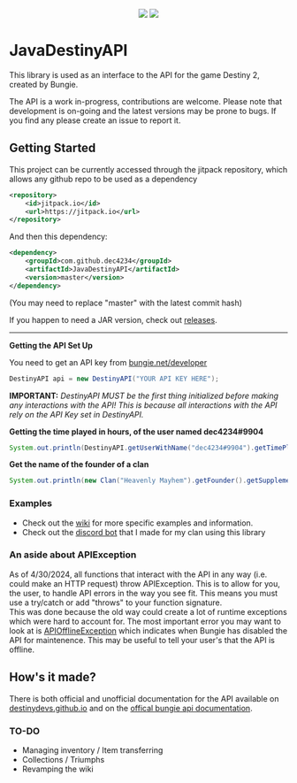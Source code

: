 <p align="center">
    <img src="https://user-images.githubusercontent.com/22875520/119843615-b6da3f80-bed5-11eb-8d3e-b2432a993454.png">
    <a href="https://discord.gg/dvZmP92d4h"><img src="https://discordapp.com/api/guilds/847480795232993280/widget.png?style=banner2"></a>
</p>

# JavaDestinyAPI 
This library is used as an interface to the API for the game Destiny 2, created by Bungie.

The API is a work in-progress, contributions are welcome. Please note that development is on-going and the latest versions may be prone to bugs. If you find any please create an issue to report it.
## Getting Started
This project can be currently accessed through the jitpack repository, which allows any github repo to be used as a dependency
```xml
<repository>
    <id>jitpack.io</id>
    <url>https://jitpack.io</url>
</repository>
```
And then this dependency:
```xml
<dependency>
    <groupId>com.github.dec4234</groupId>
    <artifactId>JavaDestinyAPI</artifactId>
    <version>master</version>
</dependency>
```
(You may need to replace "master" with the latest commit hash)

If you happen to need a JAR version, check out [releases](https://github.com/dec4234/JavaDestinyAPI/releases).

****

**Getting the API Set Up**

You need to get an API key from [bungie.net/developer](https://bungie.net/developer)

```java
DestinyAPI api = new DestinyAPI("YOUR API KEY HERE");
```
**IMPORTANT:** *DestinyAPI MUST be the first thing initialized before making any interactions with the API! This is because
all interactions with the API rely on the API Key set in DestinyAPI.*

**Getting the time played in hours, of the user named dec4234#9904**
```java
System.out.println(DestinyAPI.getUserWithName("dec4234#9904").getTimePlayed() / 60.0);
```

**Get the name of the founder of a clan**
```java
System.out.println(new Clan("Heavenly Mayhem").getFounder().getSupplementalDisplayName());
```

### Examples
- Check out the [wiki](https://github.com/dec4234/JavaDestinyAPI/wiki/Getting-Started) for more specific examples and information.
- Check out the [discord bot](https://github.com/dec4234/Benedict) that I made for my clan using this library

### An aside about APIException
As of 4/30/2024, all functions that interact with the API in any way (i.e. could make an HTTP request) throw APIException.
This is to allow for you, the user, to handle API errors in the way you see fit. This means you must use a try/catch or
add "throws" to your function signature.
<br>
This was done because the old way could create a lot of runtime exceptions which were hard to account for.
The most important error you may want to look at is [APIOfflineException](https://github.com/dec4234/JavaDestinyAPI/blob/master/src/main/java/net/dec4234/javadestinyapi/exceptions/APIOfflineException.java)
which indicates when Bungie has disabled the API for maintenence. This may be useful to tell your user's that the API is offline.

## How's it made?
There is both official and unofficial documentation for the API available on [destinydevs.github.io](http://destinydevs.github.io/BungieNetPlatform/docs/Endpoints) and on the [offical bungie api documentation](https://bungie-net.github.io/).

### TO-DO
- Managing inventory / Item transferring
- Collections / Triumphs
- Revamping the wiki